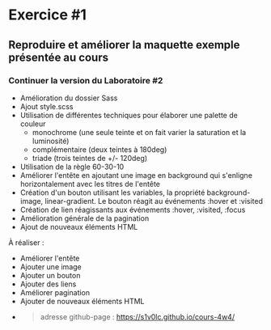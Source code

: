 # Exercice #1
## Reproduire et améliorer la maquette exemple présentée au cours

### Continuer la version du Laboratoire #2 
- Amélioration du dossier Sass
- Ajout style.scss
- Utilisation de différentes techniques pour élaborer une palette de couleur
    - monochrome (une seule teinte et on fait varier la saturation et la luminosité)
    - complémentaire (deux teintes à 180deg)
    - triade (trois teintes de +/- 120deg)
- Utilisation de la règle 60-30-10
- Améliorer l'entête en ajoutant une image en background qui s'enligne horizontalement avec les titres de l'entête
- Création d'un bouton utilisant les variables, la propriété background-image, linear-gradient.
  Le bouton réagit au événements :hover et :visited
- Création de lien réagissants aux événements :hover, :visited, :focus
- Amélioration générale de la pagination
- Ajout de nouveaux éléments HTML

À réaliser :
- Améliorer l'entête
- Ajouter une image
- Ajouter un bouton
- Ajouter des liens
- Améliorer pagination
- Ajouter de nouveaux éléments HTML
- > adresse github-page : https://s1v0lc.github.io/cours-4w4/